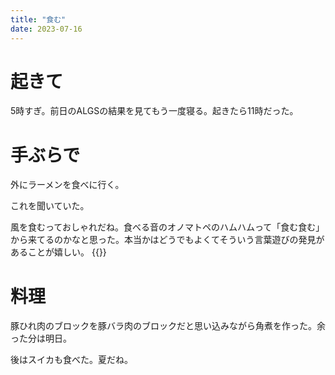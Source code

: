 ```yaml
---
title: "食む"
date: 2023-07-16
---
```



# 起きて
5時すぎ。前日のALGSの結果を見てもう一度寝る。起きたら11時だった。

# 手ぶらで
外にラーメンを食べに行く。

これを聞いていた。

風を食むっておしゃれだね。食べる音のオノマトペのハムハムって「食む食む」から来てるのかなと思った。本当かはどうでもよくてそういう言葉遊びの発見があることが嬉しい。
{{<tweet user="dango_bot" id="sgcgzYObr6Y">}}

# 料理
豚ひれ肉のブロックを豚バラ肉のブロックだと思い込みながら角煮を作った。余った分は明日。


後はスイカも食べた。夏だね。